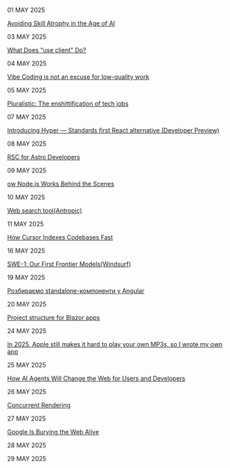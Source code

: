 01 MAY 2025

[Avoiding Skill Atrophy in the Age of AI](https://addyo.substack.com/p/avoiding-skill-atrophy-in-the-age)

03 MAY 2025

[What Does "use client" Do?](https://overreacted.io/what-does-use-client-do/)

04 MAY 2025

[Vibe Coding is not an excuse for low-quality work](https://addyo.substack.com/p/vibe-coding-is-not-an-excuse-for)

05 MAY 2025

[Pluralistic: The enshittification of tech jobs](https://pluralistic.net/2025/04/27/some-animals/)

07 MAY 2025

[Introducing Hyper — Standards first React alternative (Developer Preview)](https://nuejs.org/blog/introducing-hyper/)

08 MAY 2025

[RSC for Astro Developers](https://overreacted.io/rsc-for-astro-developers/)

09 MAY 2025

[ow Node.js Works Behind the Scenes](https://deepintodev.com/blog/how-nodejs-works-behind-the-scenes)

10 MAY 2025

[Web search tool(Antropic)](https://docs.anthropic.com/en/docs/build-with-claude/tool-use/web-search-tool)

11 MAY 2025

[How Cursor Indexes Codebases Fast](https://read.engineerscodex.com/p/how-cursor-indexes-codebases-fast)


16 MAY 2025

[SWE-1: Our First Frontier Models(Windsurf)](https://windsurf.com/blog/windsurf-wave-9-swe-1)

19 MAY 2025

[Розбираємо standalone-компоненти у Angular](https://dou.ua/forums/topic/53658/)

20 MAY 2025

[Project structure for Blazor apps](https://learn.microsoft.com/en-us/dotnet/architecture/blazor-for-web-forms-developers/project-structure)

24 MAY 2025

[In 2025, Apple still makes it hard to play your own MP3s, so I wrote my own app](https://nexo.sh/posts/why-i-built-a-native-mp3-player-in-swiftui/)

25 MAY 2025

[How AI Agents Will Change the Web for Users and Developers](https://thenewstack.io/how-ai-agents-will-change-the-web-for-users-and-developers/)

26 MAY 2025

[Concurrent Rendering](https://ui.dev/c/react/concurrent-rendering)

27 MAY 2025

[Google Is Burying the Web Alive](https://nymag.com/intelligencer/article/google-ai-mode-search-results-bury-the-web.html)

28 MAY 2025

[](https://www.epicreact.dev/just-use-react-dk4e0)

29 MAY 2025

[](https://refactoring.fm/p/ai-code-reviews)



